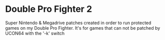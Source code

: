 # Double Pro Fighter 2

Super Nintendo &amp; Megadrive patches created in order to run protected games on my Double Pro Fighter.
It's for games that can not be patched by UCON64 with the '-k' switch
